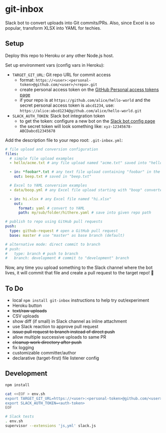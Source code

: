 # git-inbox

Slack bot to convert uploads into Git commits/PRs. Also, since Excel is so popular, transform XLSX into YAML for techies.

## Setup

Deploy this repo to Heroku or any other Node.js host.

Set up environment vars (config vars in Heroku):

- `TARGET_GIT_URL`: Git repo URL for commit access
    - format: `https://<user>:<personal-token>@github.com/<user>/<repo>.git`
    - create personal access token on the [GitHub Personal access tokens page](https://github.com/settings/tokens)
    - if your repo is at `https://github.com/alice/hello-world` and the secret personal access token is `abcd1234`, use: `https://alice:abcd1234@github.com/alice/hello-world.git`
- `SLACK_AUTH_TOKEN`: Slack bot integration token
    - to get the token: configure a new bot on the [Slack bot config page](https://slack.com/apps/manage/A0F7YS25R-bots)
    - the secret token will look something like: `xyz-12345678-ABCDabcd12345678`

Add the description file to your repo root: `.git-inbox.yml`:

```yaml
# file upload and conversion configuration
files:
  # simple file upload examples
  - hello/acme.txt # any file upload named "acme.txt" saved into "hello/acme.txt"

  - in: *foobar*.txt # any text file upload containing "foobar" in the name
    out: beep.txt # saved in "beep.txt"

  # Excel to YAML conversion examples
  - data/boop.yml # any Excel file upload starting with "boop" converted to YAML and saved into "data/boop.yml"

  - in: hi.xlsx # any Excel file named "hi.xlsx"
    out:
      format: yaml # convert to YAML
      path: my/sub/folder/hithere.yaml # save into given repo path

# publish to repo using GitHub pull requests
push:
  type: github-request # open a GitHub pull request
  base: master # use "master" as base branch (default)

# alternative mode: direct commit to branch
# push:
#   type: branch # push to branch
#   branch: development # commit to "development" branch
```

Now, any time you upload something to the Slack channel where the bot lives, it will commit that file and create a pull request to the target repo! 🤖

## To Do

- local `npm install git-inbox` instructions to help try out/experiment
- Heroku button
- ~~text/raw uploads~~
- CSV uploads
- show diff (if small) in Slack channel as inline attachment
- use Slack reaction to approve pull request
- ~~issue pull request to branch instead of direct push~~
- allow multiple successive uploads to same PR
- ~~cleanup work directory after push~~
- fix logging
- customizable committer/author
- declarative (target-first) file listener config

## Development

```sh
npm install

cat <<EOF > env.sh
export TARGET_GIT_URL=https://<user>:<personal-token>@github.com/<user>/<repo>.git
export SLACK_AUTH_TOKEN=<auth-token>
EOF

# Slack tests
. env.sh
supervisor --extensions 'js,yml' slack.js
```
